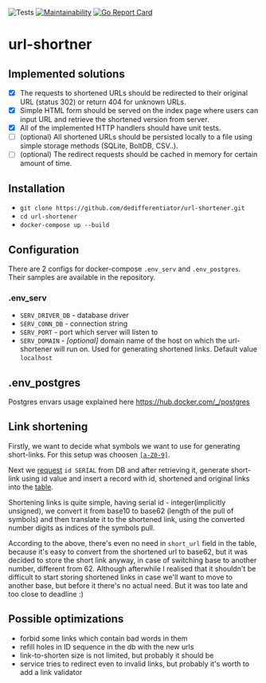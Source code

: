 ![Tests](https://github.com/dedifferentiator/url-shortener/workflows/Tests/badge.svg)
[![Maintainability](https://api.codeclimate.com/v1/badges/5d01cf982cc60af85b4e/maintainability)](https://codeclimate.com/github/dedifferentiator/url-shortener/maintainability)
[![Go Report Card](https://goreportcard.com/badge/github.com/dedifferentiator/url-shortener)](https://goreportcard.com/report/github.com/dedifferentiator/url-shortener)

# url-shortner

## Implemented solutions
  - [x] The requests to shortened URLs should be redirected to their original URL (status 302)
    or return 404 for unknown URLs.
  - [x] Simple HTML form should be served on the index page where users can input URL and
    retrieve the shortened version from server.
  - [X] All of the implemented HTTP handlers should have unit tests.
  - [ ] (optional) All shortened URLs should be persisted locally to a file using simple
    storage methods (SQLite, BoltDB, CSV..).
  - [ ] (optional) The redirect requests should be cached in memory for certain amount of time.

## Installation
  - `git clone https://github.com/dedifferentiator/url-shortener.git`
  - `cd url-shortener`
  - `docker-compose up --build`
  
## Configuration
  There are 2 configs for docker-compose `.env_serv` and `.env_postgres`. Their samples are available in the repository.
  ### .env_serv
  - `SERV_DRIVER_DB` - database driver
  - `SERV_CONN_DB` - connection string 
  - `SERV_PORT` - port which server will listen to
  - `SERV_DOMAIN` - _[optional]_ domain name of the host on which the url-shortener will run on. Used for generating shortened links. Default value `localhost`
  ## .env_postgres
  Postgres envars usage explained here https://hub.docker.com/_/postgres

## Link shortening
  Firstly, we want to decide what symbols we want to use for generating short-links. For this setup was choosen [`[a-Z0-9]`](https://github.com/dedifferentiator/url-shortener/blob/a2d3d16215c6d798a098b7e7144bcf3ab9a0086d/cmd/init.go#L13).
  
  Next we [request](https://github.com/dedifferentiator/url-shortener/blob/a2d3d16215c6d798a098b7e7144bcf3ab9a0086d/cmd/db.go#L124) `id SERIAL` from DB and after retrieving it, generate short-link using id value and insert a record with id, shortened and original links into the [table](https://github.com/dedifferentiator/url-shortener/blob/a2d3d16215c6d798a098b7e7144bcf3ab9a0086d/cmd/db.go#L8).
  
  Shortening links is quite simple, having serial id - integer(implicitly unsigned), we convert it from base10 to base62 (length of the pull of symbols) and then translate it to the shortened link, using the converted number digits as indices of the symbols pull.
  
  According to the above, there's even no need in `short_url` field in the table, because it's easy to convert from the shortened url to base62, but it was decided to store the short link anyway, in case of switching base to another number, different from 62. Although afterwhile I realised that it shouldn't be difficult to start storing shortened links in case we'll want to move to another base, but before it there's no actual need. But it was too late and too close to deadline :)

## Possible optimizations
 - forbid some links which contain bad words in them
 - refill holes in ID sequence in the db with the new urls
 - link-to-shorten size is not limited, but probably it should be
 - service tries to redirect even to invalid links, but probably it's worth to add a link validator
